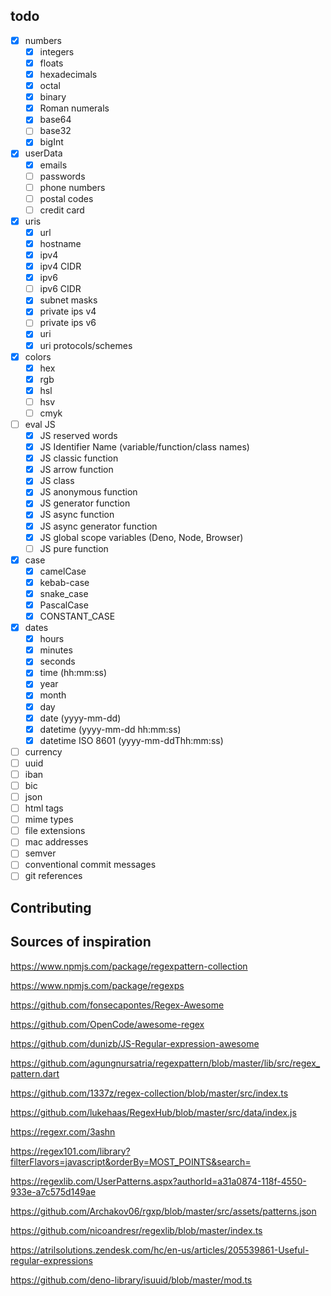 ## todo

- [x] numbers
  - [x] integers
  - [x] floats
  - [x] hexadecimals
  - [x] octal
  - [x] binary
  - [x] Roman numerals
  - [x] base64
  - [ ] base32
  - [x] bigInt
- [x] userData
  - [x] emails
  - [ ] passwords
  - [ ] phone numbers
  - [ ] postal codes
  - [ ] credit card

- [x] uris
  - [x] url
  - [x] hostname
  - [x] ipv4
  - [x] ipv4 CIDR
  - [x] ipv6
  - [ ] ipv6 CIDR
  - [x] subnet masks
  - [x] private ips v4
  - [ ] private ips v6
  - [x] uri
  - [x] uri protocols/schemes

- [x] colors
  - [x] hex
  - [x] rgb
  - [x] hsl
  - [ ] hsv
  - [ ] cmyk

- [ ] eval JS
  - [x] JS reserved words
  - [x] JS Identifier Name (variable/function/class names)
  - [x] JS classic function
  - [x] JS arrow function
  - [x] JS class
  - [x] JS anonymous function
  - [x] JS generator function
  - [x] JS async function
  - [x] JS async generator function
  - [x] JS global scope variables (Deno, Node, Browser)
  - [ ] JS pure function

- [x] case
  - [x] camelCase
  - [x] kebab-case
  - [x] snake_case
  - [x] PascalCase
  - [x] CONSTANT_CASE

- [x] dates
  - [x] hours
  - [x] minutes
  - [x] seconds
  - [x] time (hh:mm:ss)
  - [x] year
  - [x] month
  - [x] day
  - [x] date (yyyy-mm-dd)
  - [x] datetime (yyyy-mm-dd hh:mm:ss)
  - [x] datetime ISO 8601 (yyyy-mm-ddThh:mm:ss)

- [ ] currency
- [ ] uuid
- [ ] iban
- [ ] bic
- [ ] json
- [ ] html tags
- [ ] mime types
- [ ] file extensions
- [ ] mac addresses
- [ ] semver
- [ ] conventional commit messages
- [ ] git references

## Contributing

<!-- TODO -->

## Sources of inspiration

https://www.npmjs.com/package/regexpattern-collection

https://www.npmjs.com/package/regexps

https://github.com/fonsecapontes/Regex-Awesome

https://github.com/OpenCode/awesome-regex

https://github.com/dunizb/JS-Regular-expression-awesome

https://github.com/agungnursatria/regexpattern/blob/master/lib/src/regex_pattern.dart

https://github.com/1337z/regex-collection/blob/master/src/index.ts

https://github.com/lukehaas/RegexHub/blob/master/src/data/index.js

https://regexr.com/3ashn

https://regex101.com/library?filterFlavors=javascript&orderBy=MOST_POINTS&search=

https://regexlib.com/UserPatterns.aspx?authorId=a31a0874-118f-4550-933e-a7c575d149ae

https://github.com/Archakov06/rgxp/blob/master/src/assets/patterns.json

https://github.com/nicoandresr/regexlib/blob/master/index.ts

<!-- https://github.com/ardalis/RegExLib/blob/master/src/regexlib.com/App_Data/create_database.sql -->

https://atrilsolutions.zendesk.com/hc/en-us/articles/205539861-Useful-regular-expressions

https://github.com/deno-library/isuuid/blob/master/mod.ts
